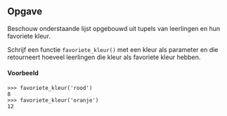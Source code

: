 ## Opgave
Beschouw onderstaande lijst opgebouwd uit tupels van leerlingen en hun favoriete kleur.

Schrijf een functie `favoriete_kleur()` met een kleur als parameter en die retourneert hoeveel leerlingen die kleur als favoriete kleur hebben.

#### Voorbeeld
```
>>> favoriete_kleur('rood')
8
>>> favoriete_kleur('oranje')
12
```